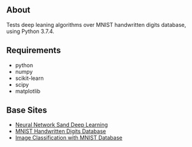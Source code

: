 ## About
Tests deep leaning algorithms over MNIST handwritten digits database, using Python 3.7.4.

## Requirements
- python
- numpy
- scikit-learn
- scipy
- matplotlib

## Base Sites
- [Neural Network Sand Deep Learning](http://neuralnetworksanddeeplearning.com/)
- [MNIST Handwritten Digits Database](http://yann.lecun.com/exdb/mnist/)
- [Image Classification with MNIST Database](https://towardsdatascience.com/image-classification-in-10-minutes-with-mnist-dataset-54c35b77a38d)